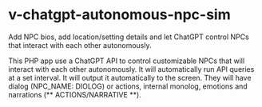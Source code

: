 # v-chatgpt-autonomous-npc-sim
Add NPC bios, add location/setting details and let ChatGPT control NPCs that interact with each other autonomously.

This PHP app use a ChatGPT API to control customizable NPCs that will interact with each other autonomously. It will automatically run API queries at a set interval. It will output it automatically to the screen. They will have dialog (NPC_NAME: DIOLOG) or actions, internal monolog, emotions and narrations (** ACTIONS/NARRATIVE **). 

